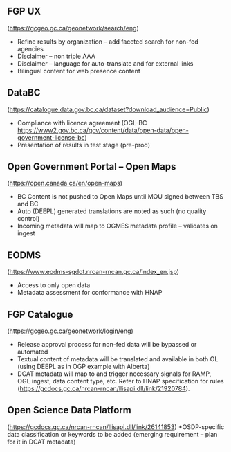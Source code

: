 ## FGP UX
(https://gcgeo.gc.ca/geonetwork/search/eng)
* Refine results by organization – add faceted search for non-fed agencies
* Disclaimer – non triple AAA
* Disclaimer – language for auto-translate and for external links
* Bilingual content for web presence content

## DataBC 
(https://catalogue.data.gov.bc.ca/dataset?download_audience=Public)
* Compliance  with licence agreement (OGL-BC https://www2.gov.bc.ca/gov/content/data/open-data/open-government-license-bc)
* Presentation of results in test stage (pre-prod)

## Open Government Portal – Open Maps 
(https://open.canada.ca/en/open-maps)
* BC Content is not pushed to Open Maps until MOU signed between TBS and BC
* Auto (DEEPL) generated translations are noted as such (no quality control)
* Incoming metadata will map to OGMES metadata profile – validates on ingest

## EODMS 
(https://www.eodms-sgdot.nrcan-rncan.gc.ca/index_en.jsp)
* Access to only open data
* Metadata assessment for conformance with HNAP

## FGP Catalogue 
(https://gcgeo.gc.ca/geonetwork/login/eng)
* Release approval process for non-fed data will be bypassed or automated
* Textual content of metadata will be translated and available in both OL (using DEEPL as in OGP example with Alberta)
* DCAT metadata will map to and trigger necessary signals for RAMP, OGL ingest, data content type, etc. Refer to HNAP specification for rules (https://gcdocs.gc.ca/nrcan-rncan/llisapi.dll/link/21920784).

## Open Science Data Platform 
(https://gcdocs.gc.ca/nrcan-rncan/llisapi.dll/link/26141853)
*OSDP-specific data classification or keywords to be added (emerging requirement – plan for it in DCAT metadata)
